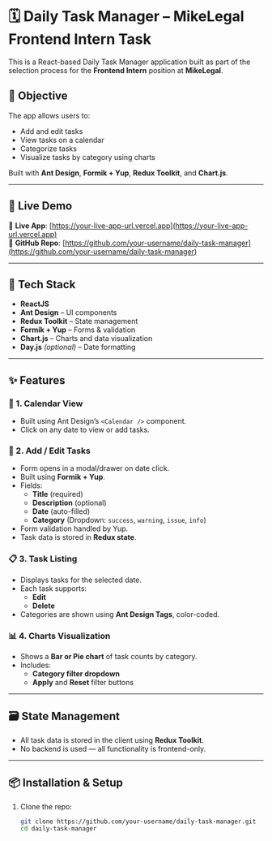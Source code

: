 # 🗓️ Daily Task Manager – MikeLegal Frontend Intern Task

This is a React-based Daily Task Manager application built as part of the selection process for the **Frontend Intern** position at **MikeLegal**.

## 📌 Objective

The app allows users to:
- Add and edit tasks
- View tasks on a calendar
- Categorize tasks
- Visualize tasks by category using charts

Built with **Ant Design**, **Formik + Yup**, **Redux Toolkit**, and **Chart.js**.

---

## 🚀 Live Demo

🔗 **Live App**: [https://your-live-app-url.vercel.app](https://your-live-app-url.vercel.app)  
🔗 **GitHub Repo**: [https://github.com/your-username/daily-task-manager](https://github.com/your-username/daily-task-manager)

---

## 🧰 Tech Stack

- **ReactJS**
- **Ant Design** – UI components
- **Redux Toolkit** – State management
- **Formik + Yup** – Forms & validation
- **Chart.js** – Charts and data visualization
- **Day.js** *(optional)* – Date formatting

---

## ✨ Features

### 📅 1. Calendar View
- Built using Ant Design’s `<Calendar />` component.
- Click on any date to view or add tasks.

### 📝 2. Add / Edit Tasks
- Form opens in a modal/drawer on date click.
- Built using **Formik + Yup**.
- Fields:
  - **Title** (required)
  - **Description** (optional)
  - **Date** (auto-filled)
  - **Category** (Dropdown: `success`, `warning`, `issue`, `info`)
- Form validation handled by Yup.
- Task data is stored in **Redux state**.

### 📋 3. Task Listing
- Displays tasks for the selected date.
- Each task supports:
  - **Edit**
  - **Delete**
- Categories are shown using **Ant Design Tags**, color-coded.

### 📊 4. Charts Visualization
- Shows a **Bar or Pie chart** of task counts by category.
- Includes:
  - **Category filter dropdown**
  - **Apply** and **Reset** filter buttons

---

## 🗃️ State Management

- All task data is stored in the client using **Redux Toolkit**.
- No backend is used — all functionality is frontend-only.

---

## 📦 Installation & Setup

1. Clone the repo:
   ```bash
   git clone https://github.com/your-username/daily-task-manager.git
   cd daily-task-manager

